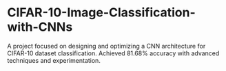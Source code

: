 # CIFAR-10-Image-Classification-with-CNNs
A project focused on designing and optimizing a CNN architecture for CIFAR-10 dataset classification. Achieved 81.68% accuracy with advanced techniques and experimentation.
